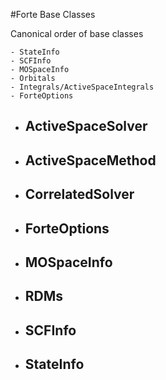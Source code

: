 #Forte Base Classes

Canonical order of base classes

    - StateInfo 
    - SCFInfo 
    - MOSpaceInfo 
    - Orbitals
    - Integrals/ActiveSpaceIntegrals 
    - ForteOptions

- ## ActiveSpaceSolver
- ## ActiveSpaceMethod
- ## CorrelatedSolver
- ## ForteOptions
- ## MOSpaceInfo
- ## RDMs
- ## SCFInfo
- ## StateInfo
